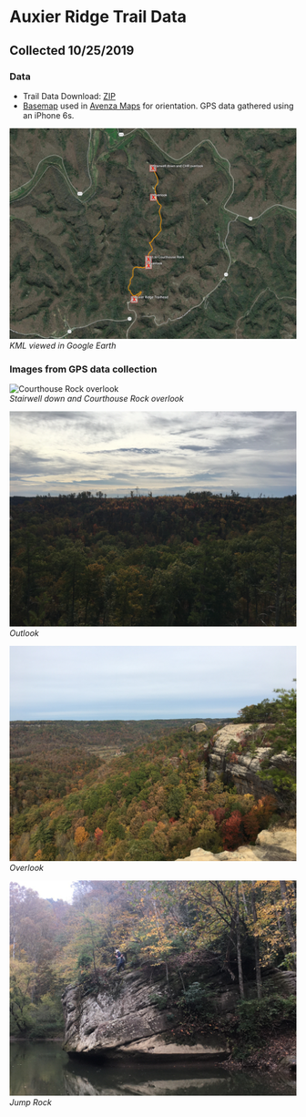 # Auxier Ridge Trail Data
## Collected 10/25/2019
### Data 
* Trail Data Download: [ZIP](https://alexgis-projects.github.io/rrg/trail-data/rrg-trail-data.zip)
* [Basemap](https://alexgis-projects.github.io/rrg/trail-data/rrg-avenza-basemap.pdf) used in [Avenza Maps](https://apps.apple.com/app/apple-store/id388424049) for orientation. GPS data gathered using an iPhone 6s.

![KML viewed in Google Earth](rrg-trail-data/doc-kml-google-earth.jpg)    
*KML viewed in Google Earth*

### Images from GPS data collection

![Courthouse Rock overlook](rrg-trail-data/images/StairwelldownandCHRoverlook.jpg)    
*Stairwell down and Courthouse Rock overlook*

![Outlook](rrg-trail-data/images/Outlook.jpg)    
*Outlook*

![Overlook](rrg-trail-data/images/Overlook.jpg)    
*Overlook*

![Jump Rock](rrg-trail-data/images/JumpRock.jpg)    
*Jump Rock*
